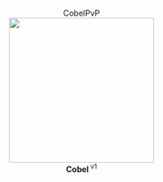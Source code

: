 <p align="center">CobelPvP<br><img width="256px" height="256px" src="https://github.com/Desistirei/CobelPvP/cobel.png"><br><b>Cobel </b><sup>v1</sup></p>
